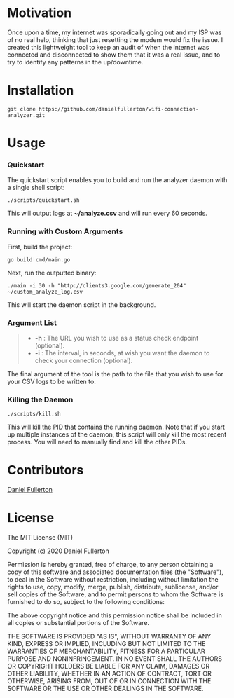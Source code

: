 # Motivation
Once upon a time, my internet was sporadically going out and my ISP was of no real help,
thinking that just resetting the modem would fix the issue. I created this lightweight
tool to keep an audit of when the internet was connected and disconnected to show them
that it was a real issue, and to try to identify any patterns in the up/downtime.

# Installation
```shell script
git clone https://github.com/danielfullerton/wifi-connection-analyzer.git
```

# Usage
### Quickstart
The quickstart script enables you to build and run the analyzer daemon with
a single shell script:
```shell script
./scripts/quickstart.sh
```
This will output logs at **~/analyze.csv** and will run every 60 seconds.

### Running with Custom Arguments
First, build the project:
```shell script
go build cmd/main.go
```

Next, run the outputted binary:
```shell script
./main -i 30 -h "http://clients3.google.com/generate_204" ~/custom_analyze_log.csv
```

This will start the daemon script in the background.
### Argument List
> - **-h** : The URL you wish to use as a status check endpoint (optional).
> - **-i** : The interval, in seconds, at wish you want the daemon to check your connection (optional).

The final argument of the tool is the path to the file that you wish to use for your CSV logs to be written to.

### Killing the Daemon
```
./scripts/kill.sh
```
This will kill the PID that contains the running daemon. Note that if you start up multiple instances
of the daemon, this script will only kill the most recent process. You will need to manually find
and kill the other PIDs.

# Contributors
[Daniel Fullerton](https://github.com/danielfullerton)

# License
The MIT License (MIT)

Copyright (c) 2020 Daniel Fullerton

Permission is hereby granted, free of charge, to any person obtaining a copy of this software and associated documentation files (the "Software"), to deal in the Software without restriction, including without limitation the rights to use, copy, modify, merge, publish, distribute, sublicense, and/or sell copies of the Software, and to permit persons to whom the Software is furnished to do so, subject to the following conditions:

The above copyright notice and this permission notice shall be included in all copies or substantial portions of the Software.

THE SOFTWARE IS PROVIDED "AS IS", WITHOUT WARRANTY OF ANY KIND, EXPRESS OR IMPLIED, INCLUDING BUT NOT LIMITED TO THE WARRANTIES OF MERCHANTABILITY, FITNESS FOR A PARTICULAR PURPOSE AND NONINFRINGEMENT. IN NO EVENT SHALL THE AUTHORS OR COPYRIGHT HOLDERS BE LIABLE FOR ANY CLAIM, DAMAGES OR OTHER LIABILITY, WHETHER IN AN ACTION OF CONTRACT, TORT OR OTHERWISE, ARISING FROM, OUT OF OR IN CONNECTION WITH THE SOFTWARE OR THE USE OR OTHER DEALINGS IN THE SOFTWARE.

